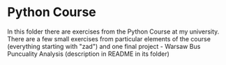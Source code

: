 # Python Course #
In this folder there are exercises from the Python Course at my university. There are a few small exercises from particular elements of the course (everything starting with "zad") and one final project - Warsaw Bus Puncuality Analysis (description in README in its folder)
